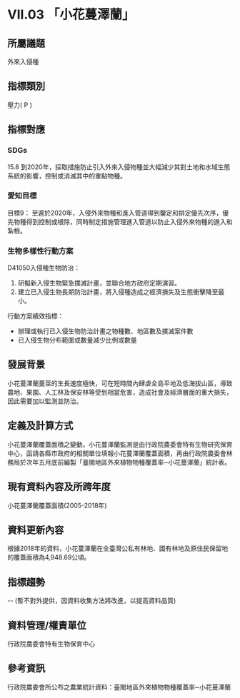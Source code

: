 # VII.03 「小花蔓澤蘭」

<script type="text/javascript" src="http://cdn.mathjax.org/mathjax/latest/MathJax.js?config=TeX-AMS-MML_HTMLorMML"></script>

## 所屬議題
外來入侵種
## 指標類別
壓力( P )
## 指標對應
### SDGs
15.8
到2020年，採取措施防止引入外來入侵物種並大幅減少其對土地和水域生態系統的影響，控制或消滅其中的重點物種。
### 愛知目標
目標9：
至遲於2020年，入侵外來物種和進入管道得到鑒定和排定優先次序，優先物種得到控制或根除，同時制定措施管理進入管道以防止入侵外來物種的進入和紮根。
### 生物多樣性行動方案
D41050入侵種生物防治：
1. 研擬新入侵生物緊急撲滅計畫，並聯合地方政府定期演習。
2. 建立已入侵生物長期防治計畫，將入侵種造成之經濟損失及生態衝擊降至最小。

行動方案績效指標：
* 辦理或執行已入侵生物防治計畫之物種數、地區數及撲滅案件數
* 已入侵生物分布範圍或數量減少比例或數量
## 發展背景
小花蔓澤蘭蔓莖的生長速度極快，可在短時間內肆虐全島平地及低海拔山區，導致農地、果園、人工林及保安林等受到相當危害，造成社會及經濟層面的重大損失，因此需要加以監測並防治。
## 定義及計算方式
小花蔓澤蘭覆蓋面積之變動。小花蔓澤蘭監測是由行政院農委會特有生物研究保育中心，函請各縣市政府的相關單位填報小花蔓澤蘭覆蓋面積，再由行政院農委會林務局於次年五月底前編製「臺閩地區外來植物物種覆蓋率─小花蔓澤蘭」統計表。
## 現有資料內容及所跨年度
小花蔓澤蘭覆蓋面積(2005-2018年)
## 資料更新內容
根據2018年的資料，小花蔓澤蘭在全臺灣公私有林地、國有林地及原住民保留地的覆蓋面積為4,948.69公頃。
## 指標趨勢
-- (暫不對外提供，因資料收集方法將改進，以提高資料品質)
## 資料管理/權責單位
行政院農委會特有生物保育中心
## 參考資訊
行政院農委會所公布之農業統計資料：臺閩地區外來植物物種覆蓋率─小花蔓澤蘭